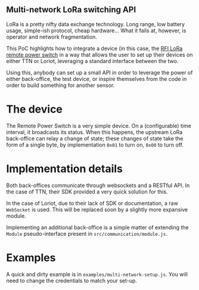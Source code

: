 Multi-network LoRa switching API
---------------------------------

LoRa is a pretty nifty data exchange technology. Long range, low 
battery usage, simple-ish protocol, cheap hardware... What it fails 
at, however, is operator and network fragmentation.

This PoC highlights how to integrate a device (in this case, the 
[RFI LoRa remote power switch](http://www.rfi-engineering.com/index.php/remote-power-switch-3/) 
in a way that allows the user to set up their devices on either TTN 
or Loriot, leveraging a standard interface between the two.

Using this, anybody can set up a small API in order to leverage the power 
of either back-office, the test device, or inspire themselves from the 
code in order to build something for another sensor.

# The device

The Remote Power Switch is a very simple device. On a (configurable) time 
interval, it broadcasts its status. When this happens, the upstream 
LoRa back-office can relay a change of state; these changes of state 
take the form of a single byte, by implementation `0x01` to turn on, 
`0x00` to turn off.

# Implementation details

Both back-offices communicate through websockets and a RESTful API. In 
the case of TTN, their SDK provided a very quick solution for this.

In the case of Loriot, due to their lack of SDK or documentation, a 
raw `WebSocket` is used. This will be replaced soon by a slightly more 
expansive module.

Implementing an additional back-office is a simple matter of extending 
the `Module` pseudo-interface present in `src/communication/module.js`.

# Examples

A quick and dirty example is in `examples/multi-network-setup.js`. You 
will need to change the credentials to match your set-up.